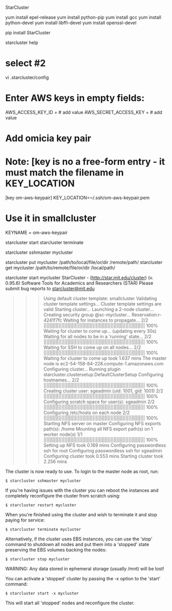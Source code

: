 StarCluster

yum install epel-release
yum install python-pip
yum install gcc
yum install python-devel
yum install libffi-devel
yum install openssl-devel

pip install StarCluster


starcluster help
# select #2

vi .starcluster/config
# Enter AWS keys in empty fields:
AWS_ACCESS_KEY_ID = # add value
AWS_SECRET_ACCESS_KEY = # add value

# Add omicia key pair
# Note: [key is no a free-form entry - it must match the filename in KEY_LOCATION
[key om-aws-keypair]
KEY_LOCATION=~/.ssh/om-aws-keypair.pem

# Use it in smallcluster
KEYNAME = om-aws-keypair


starcluster start <name>
starcluster terminate <name>

starcluster sshmaster mycluster

starcluster put mycluster /path/to/local/file/or/dir /remote/path/
starcluster get mycluster /path/to/remote/file/or/dir /local/path/



starcluster start mycluster
StarCluster - (http://star.mit.edu/cluster) (v. 0.95.6)
Software Tools for Academics and Researchers (STAR)
Please submit bug reports to starcluster@mit.edu

>>> Using default cluster template: smallcluster
>>> Validating cluster template settings...
>>> Cluster template settings are valid
>>> Starting cluster...
>>> Launching a 2-node cluster...
>>> Creating security group @sc-mycluster...
Reservation:r-4241f7fc
>>> Waiting for instances to propagate...
2/2 |||||||||||||||||||||||||||||||||||||||||||||||||||||||||||||||||||| 100%  
>>> Waiting for cluster to come up... (updating every 30s)
>>> Waiting for all nodes to be in a 'running' state...
2/2 |||||||||||||||||||||||||||||||||||||||||||||||||||||||||||||||||||| 100%  
>>> Waiting for SSH to come up on all nodes...
2/2 |||||||||||||||||||||||||||||||||||||||||||||||||||||||||||||||||||| 100%  
>>> Waiting for cluster to come up took 1.637 mins
>>> The master node is ec2-54-158-84-228.compute-1.amazonaws.com
>>> Configuring cluster...
>>> Running plugin starcluster.clustersetup.DefaultClusterSetup
>>> Configuring hostnames...
2/2 |||||||||||||||||||||||||||||||||||||||||||||||||||||||||||||||||||| 100%  
>>> Creating cluster user: sgeadmin (uid: 1001, gid: 1001)
2/2 |||||||||||||||||||||||||||||||||||||||||||||||||||||||||||||||||||| 100%  
>>> Configuring scratch space for user(s): sgeadmin
2/2 |||||||||||||||||||||||||||||||||||||||||||||||||||||||||||||||||||| 100%  
>>> Configuring /etc/hosts on each node
2/2 |||||||||||||||||||||||||||||||||||||||||||||||||||||||||||||||||||| 100%  
>>> Starting NFS server on master
>>> Configuring NFS exports path(s):
/home
>>> Mounting all NFS export path(s) on 1 worker node(s)
1/1 |||||||||||||||||||||||||||||||||||||||||||||||||||||||||||||||||||| 100%  
>>> Setting up NFS took 0.169 mins
>>> Configuring passwordless ssh for root
>>> Configuring passwordless ssh for sgeadmin
>>> Configuring cluster took 0.553 mins
>>> Starting cluster took 2.256 mins

The cluster is now ready to use. To login to the master node
as root, run:

    $ starcluster sshmaster mycluster

If you're having issues with the cluster you can reboot the
instances and completely reconfigure the cluster from
scratch using:

    $ starcluster restart mycluster

When you're finished using the cluster and wish to terminate
it and stop paying for service:

    $ starcluster terminate mycluster

Alternatively, if the cluster uses EBS instances, you can
use the 'stop' command to shutdown all nodes and put them
into a 'stopped' state preserving the EBS volumes backing
the nodes:

    $ starcluster stop mycluster

WARNING: Any data stored in ephemeral storage (usually /mnt)
will be lost!

You can activate a 'stopped' cluster by passing the -x
option to the 'start' command:

    $ starcluster start -x mycluster

This will start all 'stopped' nodes and reconfigure the
cluster.
